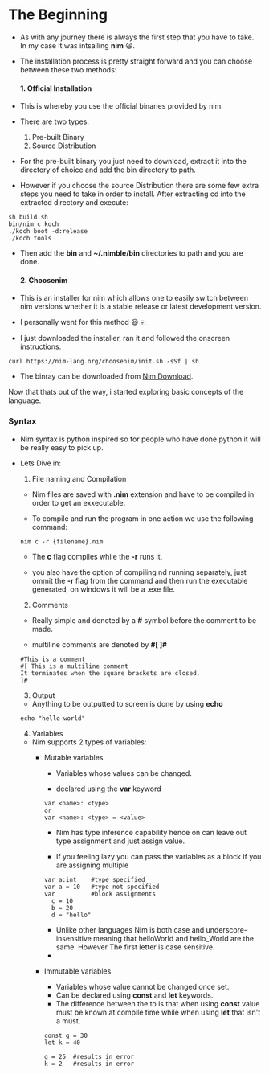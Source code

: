 # The Beginning

- As with any journey there is always the first step that you have to take. In my case it was intsalling **nim** :laughing:.

- The installation process is pretty straight forward and you can choose between these two methods:

   #### 1. Official Installation

- This is whereby you use the official binaries provided by nim.

- There are two types:
    1. Pre-built Binary
    2. Source Distribution

- For the pre-built binary you just need to download, extract it into the directory of choice and add the bin directory to path.

- However if you choose the source Distribution there are some few extra steps you need to take in order to install. After extracting cd into the extracted directory and execute:

```
sh build.sh
bin/nim c koch
./koch boot -d:release
./koch tools
```
- Then add the **bin** and **~/.nimble/bin** directories to path and you are done.


   #### 2. Choosenim

- This is an installer for nim which allows one to easily switch between nim versions whether it is a stable release or latest development version.

- I personally went for this method :laughing: :skull:.

- I just downloaded the installer, ran it and followed the onscreen instructions.
```
curl https://nim-lang.org/choosenim/init.sh -sSf | sh
```

- The binray can be downloaded from [Nim Download](https://nim-lang.org/install.html).


Now that thats out of the way, i started exploring basic concepts of the language.


   ### Syntax
   - Nim syntax is python inspired so for people who have done python it will be really easy to pick up.
   - Lets Dive in:

      1. File naming and Compilation
      - Nim files are saved with  **.nim** extension and have to be compiled in order to get an exxecutable.

      - To compile and run the program in one action we use the following command:

      ```
      nim c -r {filename}.nim
      ```
      - The **c** flag compiles while the **-r** runs it.

      - you also have the option of compiling nd running separately, just ommit the **-r** flag from the command and then run the executable generated, on windows it will be a .exe file.

      2. Comments
      - Really simple and denoted by a **#** symbol before the comment to be made.

      - multiline comments are denoted by **#[ ]#**
      ```
      #This is a comment
      #[ This is a multiline comment
      It terminates when the square brackets are closed.
      ]#
      ```
      3. Output
      - Anything to be outputted to screen is done by using **echo**

      ```
      echo "hello world"
      ``` 
      4. Variables 
      - Nim supports 2 types of variables:
        - Mutable variables
          - Variables whose values can be changed.

          - declared using the **var** keyword
          ```
          var <name>: <type>
          or
          var <name>: <type> = <value>
          ```
          
          - Nim has type inference capability hence on can leave out type assignment and just assign value.

          - If you feeling lazy you can pass the variables as a block if you are assigning multiple

          ```
          var a:int    #type specified
          var a = 10   #type not specified
          var          #block assignments
            c = 10
            b = 20
            d = "hello"
          ```
          - Unlike other languages Nim is both case and underscore-insensitive meaning that helloWorld and hello_World are the same. However The first letter is case sensitive.
          - 
        - Immutable variables
          - Variables whose value cannot be changed once set.
          - Can be declared using **const** and **let** keywords.
          - The difference between the to is that when using **const** value must be known at compile time while when using **let** that isn't a must.
          ```
          const g = 30
          let k = 40 
          
          g = 25  #results in error
          k = 2   #results in error
          ```